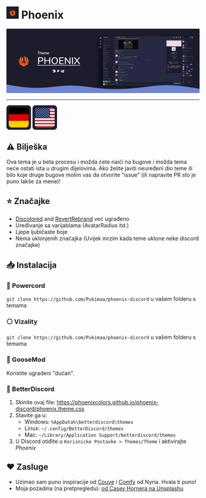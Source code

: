 # <img src="../../../assets/icon.png" height="32px"> Phoenix</img>
![Banner](../../../assets/banner.png)<hr>
<kbd>[<img title="German" alt="Njemacki" src="../../../assets/languages/de.png">](.github/docs/01-readme/README.de.md)</kbd>
<kbd>[<img title="English" alt="Engleski" src="../../../assets/languages/en.png">](../../../README.md)</kbd>

## ⚠️ Bilješka
Ova tema je u beta procesu i možda ćete naići na bugove i možda tema neće ostati ista u drugim dijelovima. Ako želite javiti neuređeni dio teme ili bilo koje druge bugove molim vas da otvorite "issue" (ili napravite PR sto je puno lakše za mene)!

## ⭐ Značajke
- [Discolored](https://github.com/NYRI4/Discolored) and [RevertRebrand](https://github.com/Goose-Nest/GT-RevertRebrand) već ugrađeno
- Uređivanje sa varijablama (AvatarRadius itd.)
- Ljepe ljubičaste boje
- Nema uklonjenih značajka (Uvijek mrzim kada teme uklone neke discord značajke)

## 📥 Instalacija

### 🔌 Powercord
`git clone https://github.com/Pukimaa/phoenix-discord` u vašem folderu s temama

### ⚪ Vizality
`git clone https://github.com/Pukimaa/phoenix-discord` u vašem folderu s temama

### 🦆 GooseMod
Koristite ugradeni "dućan".

### 🔵 BetterDiscord
1. Skinite ovaj file: https://phoenixcolors.github.io/phoenix-discord/phoenix.theme.css
2. Stavite ga u:
    - Windows: `%AppData%\betterdiscord\themes`
    - Linux: `~/.config/BetterDiscord/themes`
    - Mac: `~/Library/Application Support/betterdiscord/themes`
3. U Discord otiđite u `Korisnicke Postavke > Themes/Theme` i aktivirajte *Phoenix*

## ️️️❤️ Zasluge
* Uzimao sam puno inspiracije od [Couve](https://github.com/NYRI4/Couve) i [Comfy](https://github.com/NYRI4/Comfy/) od Nyria. Hvala ti puno!
* Moja pozadina (na pretpregledu): [od Casey Hornera na Unsplashu](https://unsplash.com/photos/RmoWqDCqN2E?utm_source=unsplash&utm_medium=referral&utm_content=creditShareLink)
